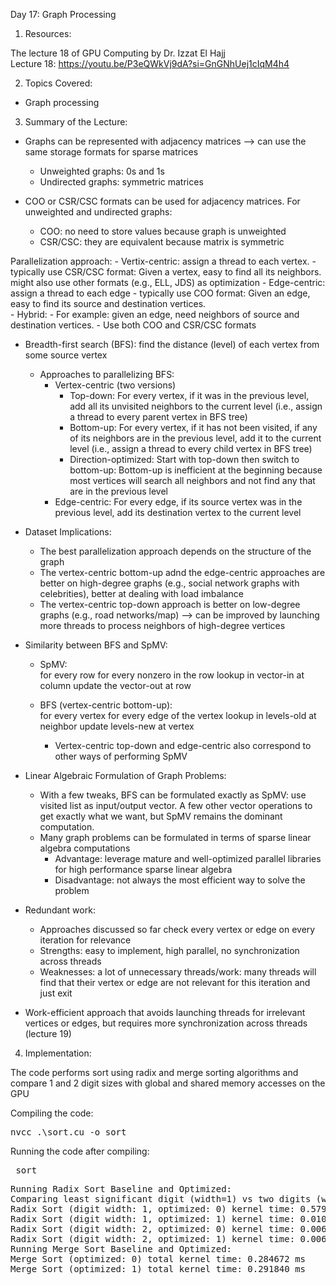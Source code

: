 Day 17: Graph Processing

1) Resources:

The lecture 18 of GPU Computing by Dr. Izzat El Hajj  
Lecture 18: https://youtu.be/P3eQWkVj9dA?si=GnGNhUej1cIqM4h4

2) Topics Covered:

- Graph processing

3) Summary of the Lecture:  

- Graphs can be represented with adjacency matrices --> can use the same storage formats for sparse matrices
    - Unweighted graphs: 0s and 1s
    - Undirected graphs: symmetric matrices

- COO or CSR/CSC formats can be used for adjacency matrices. For unweighted and undirected graphs:
    - COO: no need to store values because graph is unweighted
    - CSR/CSC: they are equivalent because matrix is symmetric  

Parallelization approach:
    - Vertix-centric: assign a thread to each vertex.
        - typically use CSR/CSC format: Given a vertex, easy to find all its neighbors. might also use other formats (e.g., ELL, JDS) as optimization
    - Edge-centric: assign a thread to each edge
        - typically use COO format: Given an edge, easy to find its source and destination vertices.  
    - Hybrid:
        - For example: given an edge, need neighbors of source and destination vertices.
        - Use both COO and CSR/CSC formats

- Breadth-first search (BFS): find the distance (level) of each vertex from some source vertex
    - Approaches to parallelizing BFS:
        - Vertex-centric (two versions)
            - Top-down: For every vertex, if it was in the previous level, add all its unvisited neighbors to the current level (i.e., assign a thread to every parent vertex in BFS tree)
            - Bottom-up: For every vertex, if it has not been visited, if any of its neighbors are in the previous level, add it to the current level (i.e., assign a thread to every child vertex in BFS tree)
            - Direction-optimized: Start with top-down then switch to bottom-up: Bottom-up is inefficient at the beginning because most vertices will search all neighbors and not find any that are in the previous level
        - Edge-centric: For every edge, if its source vertex was in the previous level, add its destination vertex to the current level

- Dataset Implications:
    - The best parallelization approach depends on the structure of the graph
    - The vertex-centric bottom-up adnd the edge-centric approaches are better on high-degree graphs (e.g., social network graphs with celebrities), better at dealing with load imbalance
    - The vertex-centric top-down approach is better on low-degree graphs (e.g., road networks/map) --> can be improved by launching more threads to process neighbors of high-degree vertices

- Similarity between BFS and SpMV:
    - SpMV:  
        for every row
            for every nonzero in the row
                lookup in vector-in at column
                update the vector-out at row

    - BFS (vertex-centric bottom-up):  
        for every vertex
            for every edge of the vertex
                lookup in levels-old at neighbor
                update levels-new at vertex
        - Vertex-centric top-down and edge-centric also correspond to other ways of performing SpMV

- Linear Algebraic Formulation of Graph Problems:
    - With a few tweaks, BFS can be formulated exactly as SpMV: use visited list as input/output vector. A few other vector operations to get exactly what we want, but SpMV remains the dominant computation.
    - Many graph problems can be formulated in terms of sparse linear algebra computations
        - Advantage: leverage mature and well-optimized parallel libraries for high performance sparse linear algebra
        - Disadvantage: not always the most efficient way to solve the problem

- Redundant work:
    - Approaches discussed so far check every vertex or edge on every iteration for relevance
    - Strengths: easy to implement, high parallel, no synchronization across threads
    - Weaknesses: a lot of unnecessary threads/work: many threads will find that their vertex or edge are not relevant for this iteration and just exit

- Work-efficient approach that avoids launching threads for irrelevant vertices or edges, but requires more synchronization across threads (lecture 19)

4) Implementation:

The code performs sort using radix and merge sorting algorithms and compare 1 and 2 digit sizes with global and shared memory accesses on the GPU

Compiling the code:  

<pre>nvcc .\sort.cu -o sort</pre>

Running the code after compiling: 
<pre> sort </pre>

<pre>Running Radix Sort Baseline and Optimized:
Comparing least significant digit (width=1) vs two digits (width=2):
Radix Sort (digit width: 1, optimized: 0) kernel time: 0.579584 ms
Radix Sort (digit width: 1, optimized: 1) kernel time: 0.010240 ms
Radix Sort (digit width: 2, optimized: 0) kernel time: 0.006144 ms
Radix Sort (digit width: 2, optimized: 1) kernel time: 0.006144 ms
Running Merge Sort Baseline and Optimized:
Merge Sort (optimized: 0) total kernel time: 0.284672 ms
Merge Sort (optimized: 1) total kernel time: 0.291840 ms</pre>
